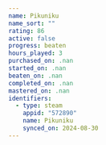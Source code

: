 ```yaml
---
name: Pikuniku
name_sort: ""
rating: 86
active: false
progress: beaten
hours_played: 3
purchased_on: .nan
started_on: .nan
beaten_on: .nan
completed_on: .nan
mastered_on: .nan
identifiers:
  - type: steam
    appid: "572890"
    name: Pikuniku
    synced_on: 2024-08-30
---
```

